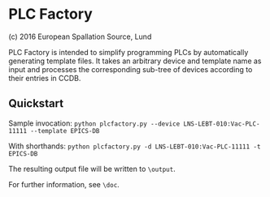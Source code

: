 # PLC Factory
(c) 2016 European Spallation Source, Lund


PLC Factory is intended to simplify programming PLCs by automatically generating template files. It takes an arbitrary device and template name as input and processes the corresponding sub-tree of devices according to their entries in CCDB.

## Quickstart

Sample invocation:
`python plcfactory.py --device LNS-LEBT-010:Vac-PLC-11111 --template EPICS-DB`

With shorthands:
`python plcfactory.py -d LNS-LEBT-010:Vac-PLC-11111 -t EPICS-DB`

The resulting output file will be written to `\output`.


For further information, see `\doc`.
